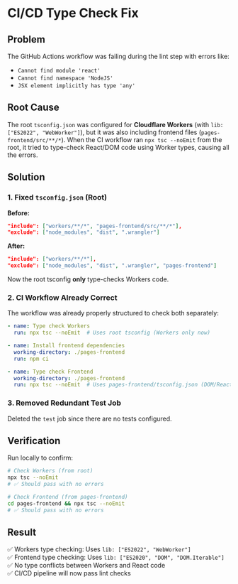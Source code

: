 # CI/CD Type Check Fix

## Problem

The GitHub Actions workflow was failing during the lint step with errors like:
- `Cannot find module 'react'`
- `Cannot find namespace 'NodeJS'`
- `JSX element implicitly has type 'any'`

## Root Cause

The root `tsconfig.json` was configured for **Cloudflare Workers** (with `lib: ["ES2022", "WebWorker"]`), but it was also including frontend files (`pages-frontend/src/**/*`). When the CI workflow ran `npx tsc --noEmit` from the root, it tried to type-check React/DOM code using Worker types, causing all the errors.

## Solution

### 1. Fixed `tsconfig.json` (Root)

**Before:**
```json
"include": ["workers/**/*", "pages-frontend/src/**/*"],
"exclude": ["node_modules", "dist", ".wrangler"]
```

**After:**
```json
"include": ["workers/**/*"],
"exclude": ["node_modules", "dist", ".wrangler", "pages-frontend"]
```

Now the root tsconfig **only** type-checks Workers code.

### 2. CI Workflow Already Correct

The workflow was already properly structured to check both separately:

```yaml
- name: Type check Workers
  run: npx tsc --noEmit  # Uses root tsconfig (Workers only now)

- name: Install frontend dependencies
  working-directory: ./pages-frontend
  run: npm ci

- name: Type check Frontend
  working-directory: ./pages-frontend
  run: npx tsc --noEmit  # Uses pages-frontend/tsconfig.json (DOM/React)
```

### 3. Removed Redundant Test Job

Deleted the `test` job since there are no tests configured.

## Verification

Run locally to confirm:

```bash
# Check Workers (from root)
npx tsc --noEmit
# ✅ Should pass with no errors

# Check Frontend (from pages-frontend)
cd pages-frontend && npx tsc --noEmit
# ✅ Should pass with no errors
```

## Result

✅ Workers type checking: Uses `lib: ["ES2022", "WebWorker"]`  
✅ Frontend type checking: Uses `lib: ["ES2020", "DOM", "DOM.Iterable"]`  
✅ No type conflicts between Workers and React code  
✅ CI/CD pipeline will now pass lint checks

